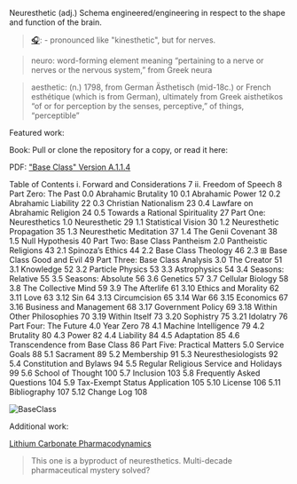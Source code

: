 Neuresthetic (adj.) Schema engineered/engineering in respect to the shape and function of the brain.

><a href="https://translate.google.com/?sl=auto&tl=en&text=neuresthetic&op=translate" target="_blank">🎧</a>: - pronounced like "kinesthetic", but for nerves.

>neuro: word-forming element meaning “pertaining to a nerve or nerves or the nervous system,” from Greek neura

>aesthetic: (n.) 1798, from German Ästhetisch (mid-18c.) or French esthétique (which is from German), ultimately from Greek aisthetikos “of or for perception by the senses, perceptive,” of things, “perceptible”

Featured work:

Book: Pull or clone the repository for a copy, or read it here:

PDF: ["Base Class" Version A.1.1.4](https://github.com/neuresthetics/neuresthetics/blob/main/Base%20Class%20A.1.1.4.pdf)


Table of Contents
i. Forward and Considerations 7
ii. Freedom of Speech 8
Part Zero: The Past
0.0 Abrahamic Brutality 10
0.1 Abrahamic Power 12
0.2 Abrahamic Liability 22
0.3 Christian Nationalism 23
0.4 Lawfare on Abrahamic Religion 24
0.5 Towards a Rational Spirituality 27
Part One: Neuresthetics
1.0 Neuresthetic 29
1.1 Statistical Vision 30
1.2 Neuresthetic Propagation 35
1.3 Neuresthetic Meditation 37
1.4 The Genii Covenant 38
1.5 Null Hypothesis 40
Part Two: Base Class Pantheism
2.0 Pantheistic Religions 43
2.1 Spinoza’s Ethics 44
2.2 Base Class Theology 46
2.3 ⊞ Base Class Good and Evil 49
Part Three: Base Class Analysis
3.0 The Creator 51
3.1 Knowledge 52
3.2 Particle Physics 53
3.3 Astrophysics 54
3.4 Seasons: Relative 55
3.5 Seasons: Absolute 56
3.6 Genetics 57
3.7 Cellular Biology 58
3.8 The Collective Mind 59
3.9 The Afterlife 61
3.10 Ethics and Morality 62
3.11 Love 63
3.12 Sin 64
3.13 Circumcision 65
3.14 War 66
3.15 Economics 67
3.16 Business and Management 68
3.17 Government Policy 69
3.18 Within Other Philosophies 70
3.19 Within Itself 73
3.20 Sophistry 75
3.21 Idolatry 76
Part Four: The Future
4.0 Year Zero 78
4.1 Machine Intelligence 79
4.2 Brutality 80
4.3 Power 82
4.4 Liability 84
4.5 Adaptation 85
4.6 Transcendence from Base Class 86
Part Five: Practical Matters
5.0 Service Goals 88
5.1 Sacrament 89
5.2 Membership 91
5.3 Neuresthesiologists 92
5.4 Constitution and Bylaws 94
5.5 Regular Religious Service and Holidays 99
5.6 School of Thought 100
5.7 Inclusion 103
5.8 Frequently Asked Questions 104
5.9 Tax-Exempt Status Application 105
5.10 License 106
5.11 Bibliography 107
5.12 Change Log 108

![BaseClass](https://github.com/neuresthetics/neuresthetics/blob/main/resources/Screenshot%202024-08-28%20at%2010.51.03%E2%80%AFPM.png)

<!--- ### [neuresthetics.github.io](https://neuresthetics.github.io/) --->
<!--
Featured Paper:

[NEURESTHETIC SCHOOL METHOD](https://github.com/neuresthetics/neuresthetics/blob/main/papers/WhitePage.pdf)
  >A value proposition for the education method.

Supporting and elaborating papers:

- <a href="https://github.com/neuresthetics/neuresthetics/blob/main/papers/PAPERS%202.0/Statistical%20Signifigance.pdf" target="_blank">Statistical Significance </a>
  >This paper is about the statistical significance of ambidexterity + rational theology.

- <a href="https://github.com/neuresthetics/neuresthetics/blob/main/papers/Ambidexterity.pdf" target="_blank">Ambidexterity Math</a>
  >Transhemisphereic networking relative characteristics and impact. -->

<!---
- <a href="https://github.com/neuresthetics/neuresthetics/blob/main/papers/PAPERS%202.0/Ambidexterity.pdf" target="_blank">Ambidexterity Math</a>
  >This paper is about the rewards of ambidexterity training by itself.
--->

  <!-- 
- <a href="https://github.com/neuresthetics/neuresthetics/blob/main/papers/PAPERS%202.0/Base%20Class%20Theology.pdf" target="_blank">Base Class Theology</a> 
  >This paper is about the rewards of rational theology on its own.
  
- <a href="https://github.com/neuresthetics/neuresthetics/blob/main/papers/PAPERS%202.0/Thinking%20in%20Shortest%20Path%20Lengths.pdf" target="_blank">Thinking in Shortest Path Lengths</a>
  >This paper is about information modeling in terms of how the brain is shaped.
  
<!---[Business Proposal, in editing](https://github.com/neuresthetics/neuresthetics/blob/main/papers/N%20business%20proposal.pdf) --->


Additional work:

<a href="https://github.com/neuresthetics/neuresthetics/blob/main/papers/Bioelectric%20Lithium%20Compound%20Hypothesis.pdf" target="_blank">Lithium Carbonate Pharmacodynamics</a>

  >This one is a byproduct of neuresthetics.
  >Multi-decade pharmaceutical mystery solved?




<!---

[<img src="https://www.codewars.com/users/neuresthetics/badges/large">](https://www.codewars.com/users/neuresthetics)

![visitors](https://visitor-badge.laobi.icu/badge?page_id=neuresthetic.neurethetics)
--->
